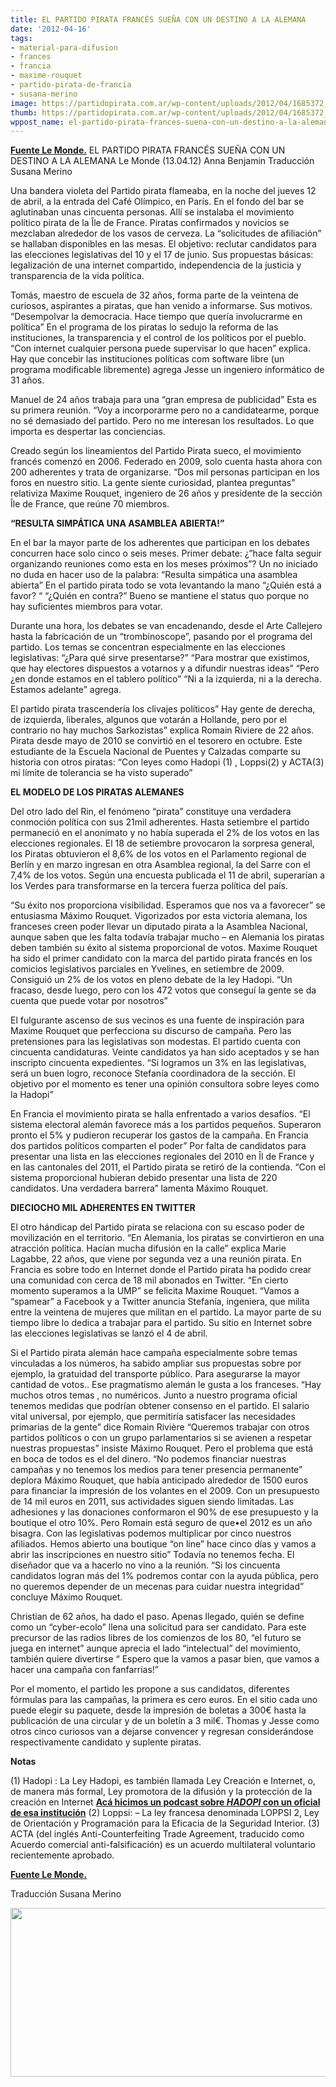 ```yaml
---
title: EL PARTIDO PIRATA FRANCÉS SUEÑA CON UN DESTINO A LA ALEMANA
date: '2012-04-16'
tags:
- material-para-difusion
- frances
- francia
- maxime-rouquet
- partido-pirata-de-francia
- susana-merino
image: https://partidopirata.com.ar/wp-content/uploads/2012/04/1685372_3_7a15_l-apero-pirate-est-une-reunion-d-information_7fbfd8fd2b362e652149fb85e0304179.jpg
thumb: https://partidopirata.com.ar/wp-content/uploads/2012/04/1685372_3_7a15_l-apero-pirate-est-une-reunion-d-information_7fbfd8fd2b362e652149fb85e0304179-150x150.jpg
wppost_name: el-partido-pirata-frances-suena-con-un-destino-a-la-alemana
---
```


<strong><a href="http://www.lemonde.fr/technologies/article/2012/04/13/le-parti-pirate-francais-reve-d-un-destin-a-l-allemande_1685369_651865.html" target="_blank">Fuente Le Monde.</a></strong>
EL PARTIDO PIRATA FRANCÉS SUEÑA CON UN DESTINO A LA ALEMANA
Le Monde (13.04.12)
Anna Benjamin
Traducción Susana Merino

Una bandera violeta del Partido pirata flameaba, en la noche del jueves 12 de abril, a la entrada del Café Olímpico, en París. En el fondo del bar se aglutinaban unas cincuenta personas. Allí se instalaba el movimiento político pirata de la Île de France. Piratas confirmados y novicios se mezclaban alrededor de los vasos de cerveza. La “solicitudes de afiliación” se hallaban disponibles en las mesas. El objetivo: reclutar candidatos para las elecciones legislativas del 10 y el 17 de junio. Sus propuestas básicas:
legalización de una internet compartido, independencia de la justicia y transparencia de la vida política.

Tomás, maestro de escuela de 32 años, forma parte de la veintena de curiosos, aspirantes a piratas, que han venido a informarse. Sus motivos. “Desempolvar la democracia. Hace tiempo que quería involucrarme en política” En el programa de los piratas lo sedujo la reforma de las instituciones, la transparencia y el control de los políticos por el pueblo. “Con internet cualquier persona puede supervisar lo que hacen” explica. Hay que concebir las instituciones políticas com software libre (un programa modificable libremente) agrega Jesse un ingeniero informático de 31 años.

Manuel de 24 años trabaja para una “gran empresa de publicidad” Esta es su primera reunión. “Voy a incorporarme pero no a candidatearme, porque no sé demasiado del partido. Pero no me interesan los resultados. Lo que importa es despertar las conciencias.

Creado según los lineamientos del Partido Pirata sueco, el movimiento francés comenzó en 2006. Federado en 2009, solo cuenta hasta ahora con 200 adherentes y trata de organizarse. “Dos mil personas participan en los foros en nuestro sitio. La gente siente curiosidad, plantea preguntas” relativiza Maxime Rouquet, ingeniero de 26 años y presidente de la sección Île de France, que reúne 70 miembros.

<strong>“RESULTA SIMPÁTICA UNA ASAMBLEA ABIERTA!”</strong>

En el bar la mayor parte de los adherentes que participan en los debates concurren hace solo cinco o seis meses. Primer debate: ¿”hace falta seguir organizando reuniones como esta en los meses próximos”? Un no iniciado no duda en hacer uso de la palabra: “Resulta simpática una asamblea abierta” En el partido pirata todo se vota levantando la mano “¿Quién está a favor? “ “¿Quién en contra?” Bueno se mantiene el status quo porque no hay suficientes miembros para votar.

Durante una hora, los debates se van encadenando, desde el Arte Callejero hasta la fabricación de un “trombinoscope”, pasando por el programa del partido. Los temas se concentran especialmente en las elecciones legislativas: “¿Para qué sirve presentarse?” “Para mostrar que existimos, que hay electores dispuestos a votarnos y a difundir nuestras ideas” “Pero ¿en donde estamos en el tablero político” “Ni a la izquierda, ni a la derecha. Estamos adelante” agrega.

El partido pirata trascendería los clivajes políticos” Hay gente de derecha, de izquierda, liberales, algunos que votarán a Hollande, pero por el contrario no hay muchos Sarkozistas” explica Romain Riviere de 22 años. Pirata desde mayo de 2010 se convirtió en el tesorero en octubre. Este estudiante de la Escuela Nacional de Puentes y Calzadas comparte su historia con otros piratas: “Con leyes como Hadopi (1) , Loppsi(2) y ACTA(3) mi límite de tolerancia se ha visto superado”

<strong>EL MODELO DE LOS PIRATAS ALEMANES</strong>

Del otro lado del Rin, el fenómeno “pirata” constituye una verdadera conmoción política con sus 21mil adherentes. Hasta setiembre el partido permaneció en el anonimato y no había superada el 2% de los votos en las elecciones regionales. El 18 de setiembre provocaron la sorpresa general, los Piratas obtuvieron el 8,6% de los votos en el Parlamento regional de Berlín y en marzo ingresan en otra Asamblea regional, la del Sarre con el 7,4% de los votos. Según una encuesta publicada el 11 de abril, superarían a los
Verdes para transformarse en la tercera fuerza política del país.

“Su éxito nos proporciona visibilidad. Esperamos que nos va a favorecer” se entusiasma Máximo Rouquet.
Vigorizados por esta victoria alemana, los franceses creen poder llevar un diputado pirata a la Asamblea Nacional, aunque saben que les falta todavía trabajar mucho – en Alemania los piratas deben también su éxito al sistema proporcional de votos. Maxime Rouquet ha sido el primer candidato con la marca del partido pirata francés en los comicios legislativos parciales en Yvelines, en setiembre de 2009. Consiguió un 2% de los votos en pleno debate de la ley Hadopi. “Un fracaso, desde luego, pero con los 472 votos
que conseguí la gente se da cuenta que puede votar por nosotros”

El fulgurante ascenso de sus vecinos es una fuente de inspiración para Maxime Rouquet que perfecciona su discurso de campaña. Pero las pretensiones para las legislativas son modestas. El partido cuenta con cincuenta candidaturas. Veinte candidatos ya han sido aceptados y se han inscripto cincuenta expedientes. “Si logramos un 3% en las legislativas, será un buen logro, reconoce Stefanía coordinadora de la sección. El objetivo por el momento es tener una opinión consultora sobre leyes como la Hadopi”

En Francia el movimiento pirata se halla enfrentado a varios desafíos. “El sistema electoral alemán favorece más a los partidos pequeños. Superaron pronto el 5% y pudieron recuperar los gastos de la campaña. En Francia dos partidos políticos comparten el poder” Por falta de candidatos para presentar una lista en las elecciones regionales del 2010 en Îl de France y en las cantonales del 2011, el Partido pirata se retiró de la contienda. “Con el sistema proporcional hubieran debido presentar una lista de 220 candidatos. Una verdadera barrera” lamenta Máximo Rouquet.

<strong>DIECIOCHO MIL ADHERENTES EN TWITTER</strong>

El otro hándicap del Partido pirata se relaciona con su escaso poder de movilización en el territorio. “En Alemania, los piratas se convirtieron en una atracción política. Hacían mucha difusión en la calle” explica Marie Lagabbe, 22 años, que viene por segunda vez a una reunión pirata. En Francia es sobre todo en Internet donde el Partido pirata ha podido crear una comunidad con cerca de 18 mil abonados en Twitter. “En cierto momento superamos a la UMP” se felicita Maxime Rouquet. “Vamos a “spamear” a Facebook y a Twitter anuncia Stefanía, ingeniera, que milita entre la veintena de mujeres que militan en el partido. La mayor parte de su tiempo libre lo dedica a trabajar para el partido. Su sitio en Internet sobre las elecciones legislativas se lanzó el 4 de abril.

Si el Partido pirata alemán hace campaña especialmente sobre temas vinculadas a los números, ha sabido ampliar sus propuestas sobre por ejemplo, la gratuidad del transporte público. Para asegurarse la mayor cantidad de votos.. Ese pragmatismo alemán le gusta a los franceses. “Hay muchos otros temas , no numéricos. Junto a nuestro programa oficial tenemos medidas que podrían obtener consenso en el partido. El salario vital universal, por ejemplo, que permitiría satisfacer las necesidades primarias de la gente” dice Romain Rivière “Queremos trabajar con otros partidos políticos o con un grupo parlamentarios si se avienen a
respetar nuestras propuestas” insiste Máximo Rouquet. Pero el problema que está en boca de todos es el del dinero. “No podemos financiar nuestras campañas y no tenemos los medios para tener presencia permanente” deplora Máximo Rouquet, que había anticipado alrededor de 1500 euros para financiar la impresión de los volantes en el 2009. Con un presupuesto de 14 mil
euros en 2011, sus actividades siguen siendo limitadas. Las adhesiones y las donaciones conformaron el 90% de ese presupuesto y la boutique el otro 10%. Pero Romain está seguro de que•el 2012 es un año bisagra. Con las legislativas podemos multiplicar por cinco nuestros afiliados. Hemos abierto una boutique “on line” hace cinco días y vamos a abrir las inscripciones en nuestro sitio” Todavía no tenemos fecha.
El diseñador que va a hacerlo no vino a la reunión. “Si los cincuenta candidatos logran más del 1% podremos contar con la ayuda pública, pero no queremos depender de un mecenas para cuidar nuestra integridad” concluye Máximo Rouquet.

Christian de 62 años, ha dado el paso. Apenas llegado, quién se define como un “cyber-ecolo” llena una solicitud para ser candidato. Para este precursor de las radios libres de los comienzos de los 80, “el futuro se juega en internet” aunque aprecia el lado “intelectual” del movimiento, también quiere divertirse “ Espero que la vamos a pasar bien, que vamos a hacer una campaña con fanfarrias!”

Por el momento, el partido les propone a sus candidatos, diferentes fórmulas para las campañas, la primera es cero euros. En el sitio cada uno puede elegir su paquete, desde la impresión de boletas a 300€ hasta la publicación de una circular y de un boletín a 3 mil€. Thomas y Jesse como otros cinco curiosos van a dejarse convencer y regresan considerándose respectivamente candidato y suplente piratas.

<strong>Notas</strong>

(1) Hadopi : La Ley Hadopi, es también llamada Ley Creación e Internet, o, de manera más formal, Ley promotora de la difusión y la protección de la creación en Internet <strong><a href="https://partidopirata.com.ar/2648/ahora-que-se-viene-la-criminalizacion-como-es-hadopi-en-francia-podcast" target="_blank">Acá hicimos un podcast sobre <em>HADOPI</em> con un oficial de esa institución</a></strong>
(2) Loppsi: – La ley francesa denominada LOPPSI 2, Ley de Orientación y Programación para la Eficacia de la Seguridad Interior.
(3) ACTA (del inglés Anti-Counterfeiting Trade Agreement, traducido como Acuerdo comercial anti-falsificación) es un acuerdo multilateral voluntario recientemente aprobado.

<strong><a href="http://www.lemonde.fr/technologies/article/2012/04/13/le-parti-pirate-francais-reve-d-un-destin-a-l-allemande_1685369_651865.html" target="_blank">Fuente Le Monde.</a></strong>

Traducción Susana Merino

<a href="https://partidopirata.com.ar/wp-content/uploads/2012/04/1685372_3_7a15_l-apero-pirate-est-une-reunion-d-information_7fbfd8fd2b362e652149fb85e0304179.jpg"><img class="size-full wp-image-3982" title="1685372_3_7a15_l-apero-pirate-est-une-reunion-d-information_7fbfd8fd2b362e652149fb85e0304179" src="https://partidopirata.com.ar/wp-content/uploads/2012/04/1685372_3_7a15_l-apero-pirate-est-une-reunion-d-information_7fbfd8fd2b362e652149fb85e0304179.jpg" alt="" width="540" height="270" /></a>


